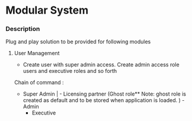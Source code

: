 # Modular System

### Description
Plug and play solution to be provided for following modules

1. User Management

    - Create user with super admin access. Create admin access role users and executive roles and so forth

    Chain of command :
      - Super Admin  | - Licensing partner (Ghost role** Note: ghost role is created as default and to be stored when application is loaded. )
       - Admin
        - Executive
